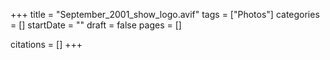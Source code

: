 +++
title = "September_2001_show_logo.avif"
tags = ["Photos"]
categories = []
startDate = ""
draft = false
pages = []

citations = []
+++
